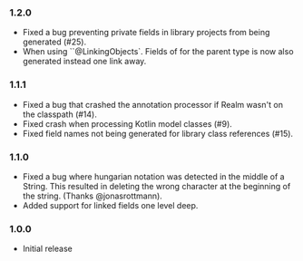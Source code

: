 ### 1.2.0
- Fixed a bug preventing private fields in library projects from being generated (#25).
- When using ``@LinkingObjects`. Fields of for the parent type is now also generated instead one link away.

### 1.1.1
- Fixed a bug that crashed the annotation processor if Realm wasn't on the classpath (#14).
- Fixed crash when processing Kotlin model classes (#9).
- Fixed field names not being generated for library class references (#15).


### 1.1.0
 - Fixed a bug where hungarian notation was detected in the middle of a String.
   This resulted in deleting the wrong character at the beginning of the string.
   (Thanks @jonasrottmann).
 - Added support for linked fields one level deep.


### 1.0.0
 - Initial release
